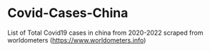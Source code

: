 # Covid-Cases-China
List of Total Covid19 cases in china from 2020-2022 scraped from worldometers (https://www.worldometers.info)
